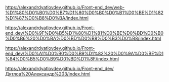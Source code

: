 https://alexandrdyatlovdev.github.io/Front-end_dev/web-%D1%80%D0%B0%D0%B7%D1%80%D0%B0%D0%B1%D0%BE%D1%82%D1%87%D0%B8%D0%BA/index.html

https://alexandrdyatlovdev.github.io/Front-end_dev/%D0%9F%D0%B5%D1%80%D1%81%D0%BE%D0%BD%D0%B0%D0%B6%20%D0%BA%D0%BD%D0%B8%D0%B3%D0%B8/index.html

https://alexandrdyatlovdev.github.io/Front-end_dev/%D0%A1%D0%B0%D0%B9%D1%82%20%D0%9A%D0%BE%D1%84%D0%B5%D0%B9%D0%BD%D1%8F/index.html

https://alexandrdyatlovdev.github.io/Front-end_dev/Дятлов%20Александр%203/index.html
